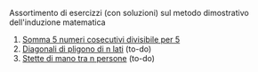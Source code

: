 Assortimento di esercizzi (con soluzioni) sul metodo dimostrativo dell'induzione matematica
1. [Somma 5 numeri cosecutivi divisibile per 5](/issues/1)
2. [Diagonali di pligono di n lati]() (to-do)
3. [Stette di mano tra n persone]() (to-do)


